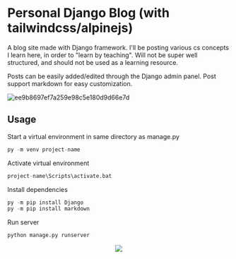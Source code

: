 # Personal Django Blog (with tailwindcss/alpinejs)


A blog site made with Django framework.  I'll be posting various cs concepts I learn here, in order to "learn by teaching".  Will not be super well structured, 
and should not be used as a learning resource.

Posts can be easily added/edited through the Django admin panel. Post support markdown for easy customization.


![ee9b8697ef7a259e98c5e180d9d66e7d](https://i.gyazo.com/1abc2e8389716f512cd52e4efeba1794.png)

## Usage

Start a virtual environment in same directory as manage.py
```python
py -m venv project-name
```

Activate virtual environment
```python
project-name\Scripts\activate.bat
```

Install dependencies 
```python
py -m pip install Django
py -m pip install markdown
```

Run server
```python
python manage.py runserver
```

<p align="center">
<img src="https://user-images.githubusercontent.com/106990217/184466130-0a7e6753-d8d9-4126-9403-0539d72a203a.png" style="">
</p>


